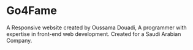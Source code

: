 # Go4Fame
A Responsive website created by Oussama Douadi, A programmer with expertise in front-end web development. Created for a Saudi Arabian Company.
